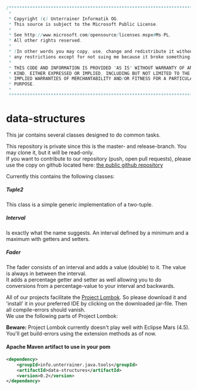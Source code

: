 ```java
/**************************************************************************
 * 
 * Copyright (c) Unterrainer Informatik OG.
 * This source is subject to the Microsoft Public License.
 * 
 * See http://www.microsoft.com/opensource/licenses.mspx#Ms-PL.
 * All other rights reserved.
 * 
 * (In other words you may copy, use, change and redistribute it without
 * any restrictions except for not suing me because it broke something.)
 * 
 * THIS CODE AND INFORMATION IS PROVIDED "AS IS" WITHOUT WARRANTY OF ANY
 * KIND, EITHER EXPRESSED OR IMPLIED, INCLUDING BUT NOT LIMITED TO THE
 * IMPLIED WARRANTIES OF MERCHANTABILITY AND/OR FITNESS FOR A PARTICULAR
 * PURPOSE.
 * 
 ***************************************************************************/
```
 
# data-structures

This jar contains several classes designed to do common tasks.

This repository is private since this is the master- and release-branch. You may clone it, but it will be read-only.  
If you want to contribute to our repository (push, open pull requests), please use the copy on github located here: [the public github repository][github]

Currently this contains the following classes:

##### Tuple2  
This class is a simple generic implementation of a two-tuple.
##### Interval  
Is exactly what the name suggests. An interval defined by a minimum and a maximum with getters and setters.
##### Fader  
The fader consists of an interval and adds a value (double) to it. The value is always in between the interval.  
It adds a percentage getter and setter as well allowing you to do conversions from a percentage-value to your interval and backwards.

All of our projects facilitate the [Project Lombok][lombok]. So please download it and 'install' it in your preferred IDE by clicking on the downloaded jar-file. Then all compile-errors should vanish.  
We use the following parts of Project Lombok:  

**Beware:** Project Lombok currently doesn't play well with Eclipse Mars (4.5). You'll get build-errors using the extension methods as of now.

#### Apache Maven artifact to use in your pom
```xml
<dependency>
    <groupId>info.unterrainer.java.tools</groupId>
    <artifactId>data-structures</artifactId>
    <version>0.2</version>
</dependency>
```

[lombok]: https://projectlombok.org
[github]: https://github.com/UnterrainerInformatik/java